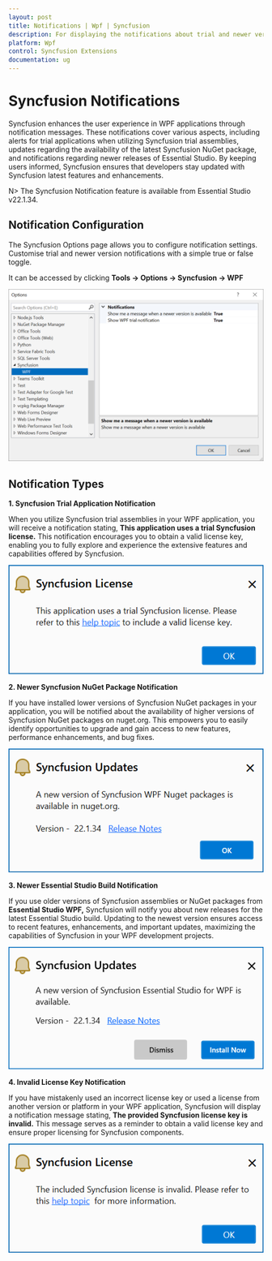 ```yaml
---
layout: post
title: Notifications | Wpf | Syncfusion
description: For displaying the notifications about trial and newer version update information for Syncfusion applications.
platform: Wpf
control: Syncfusion Extensions
documentation: ug
---
```


# Syncfusion Notifications

Syncfusion enhances the user experience in WPF applications through notification messages. These notifications cover various aspects, including alerts for trial applications when utilizing Syncfusion trial assemblies, updates regarding the availability of the latest Syncfusion NuGet package, and notifications regarding newer releases of Essential Studio. By keeping users informed, Syncfusion ensures that developers stay updated with Syncfusion latest features and enhancements.

N> The Syncfusion Notification feature is available from Essential Studio v22.1.34.

## Notification Configuration

The Syncfusion Options page allows you to configure notification settings. Customise trial and newer version notifications with a simple true or false toggle.

It can be accessed by clicking **Tools -> Options -> Syncfusion -> WPF**

   ![Option Page](Notification-Images/wpf-optionPage.png)

## Notification Types

**1. Syncfusion Trial Application Notification**

When you utilize Syncfusion trial assemblies in your WPF application, you will receive a notification stating, **This application uses a trial Syncfusion license.** This notification encourages you to obtain a valid license key, enabling you to fully explore and experience the extensive features and capabilities offered by Syncfusion.

   ![Trial Notification](Notification-Images/wpf-trial.png)

**2. Newer Syncfusion NuGet Package Notification**

If you have installed lower versions of Syncfusion NuGet packages in your application, you will be notified about the availability of higher versions of Syncfusion NuGet packages on nuget.org. This empowers you to easily identify opportunities to upgrade and gain access to new features, performance enhancements, and bug fixes.

   ![NuGet Notification](Notification-Images/wpf-nuget.png)

**3. Newer Essential Studio Build Notification**

If you use older versions of Syncfusion assemblies or NuGet packages from **Essential Studio WPF,** Syncfusion will notify you about new releases for the latest Essential Studio build. Updating to the newest version ensures access to recent features, enhancements, and important updates, maximizing the capabilities of Syncfusion in your WPF development projects.

   ![Build Notification](Notification-Images/wpf-build.png)

**4. Invalid License Key Notification**

If you have mistakenly used an incorrect license key or used a license from another version or platform in your WPF application, Syncfusion will display a notification message stating, **The provided Syncfusion license key is invalid.** This message serves as a reminder to obtain a valid license key and ensure proper licensing for Syncfusion components.

   ![Invalid Notification](Notification-Images/wpf-invalid.png)

  


